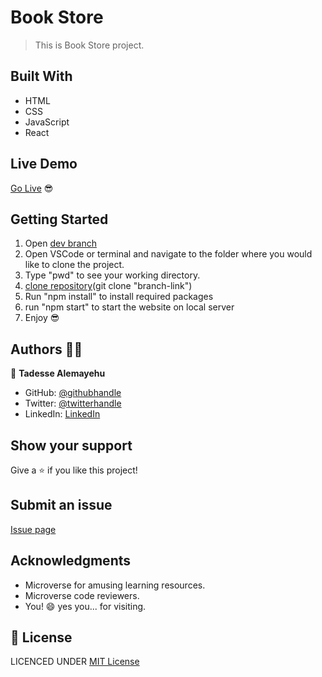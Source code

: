 # Book Store

> This is Book Store project.

## Built With

- HTML
- CSS
- JavaScript
- React

## Live Demo

[Go Live](https://tadesse-bookstore.netlify.app/) 😎

## Getting Started

1. Open [dev branch](https://github.com/Tadesse-Alemayehu/Bookstore)
2. Open VSCode or terminal and navigate to the folder where you would like to clone the project.
3. Type "pwd" to see your working directory.
4. [clone repository](https://github.com/Tadesse-Alemayehu/Bookstore)(git clone "branch-link")
5. Run "npm install" to install required packages
6. run "npm start" to start the website on local server
7. Enjoy 😎

## Authors 👱‍♂️

👤 **Tadesse Alemayehu**

- GitHub: [@githubhandle](https://github.com/Tadesse-Alemayehu)
- Twitter: [@twitterhandle](https://twitter.com/TadesseWebDev)
- LinkedIn: [LinkedIn](https://www.linkedin.com/in/tadesse-alemayehu-60141a221/)

## Show your support

Give a ⭐️ if you like this project!

## Submit an issue

[Issue page](https://github.com/Tadesse-Alemayehu/Bookstore/issues)

## Acknowledgments

- Microverse for amusing learning resources.
- Microverse code reviewers.
- You! 😄 yes you... for visiting.

## 📝 License

LICENCED UNDER [MIT License](LICENSE)
